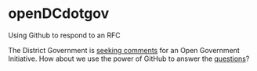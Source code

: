 openDCdotgov
============

Using Github to respond to an RFC

The District Government is [seeking comments](http://dcforms.dc.gov/webform/request-comments-district-columbias-transparency-and-open-government-initiative) for an Open Government Initiative. How about we use the power of GitHub to answer the [questions](questions.md)?
